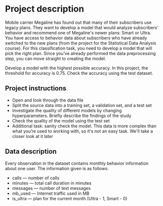 <h1>Project description</h1>
Mobile carrier Megaline has found out that many of their subscribers use legacy plans. They want to develop a model that would analyze subscribers' behavior and recommend one of Megaline's newer plans: Smart or Ultra.
You have access to behavior data about subscribers who have already switched to the new plans (from the project for the Statistical Data Analysis course). For this classification task, you need to develop a model that will pick the right plan. Since you’ve already performed the data preprocessing step, you can move straight to creating the model.


Develop a model with the highest possible accuracy. In this project, the threshold for accuracy is 0.75. Check the accuracy using the test dataset.

<h2>Project instructions</h2>
<ul><li>Open and look through the data file</li>
<li>Split the source data into a training set, a validation set, and a test set</li>
<li>Investigate the quality of different models by changing hyperparameters. Briefly describe the findings of the study</li>
<li>Check the quality of the model using the test set</li>
<li>Additional task: sanity check the model. This data is more complex than what you’re used to working with, so it's not an easy task. We'll take a closer look at it later</li></ul>

<h2>Data description</h2>
Every observation in the dataset contains monthly behavior information about one user. The information given is as follows:
<ul><li>сalls — number of calls</li>
<li>minutes — total call duration in minutes</li>
<li>messages — number of text messages</li>
<li>mb_used — Internet traffic used in MB</li>
<li>is_ultra — plan for the current month (Ultra - 1, Smart - 0)</li></ul>
